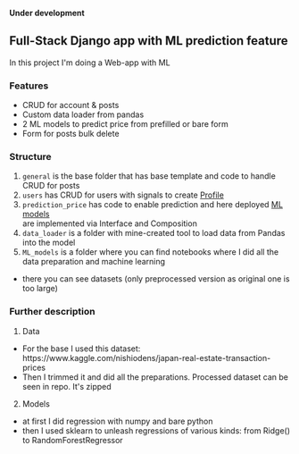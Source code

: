**Under development**

<h2>Full-Stack Django app with ML prediction feature</h2>

In this project I'm doing a Web-app with ML

<h3>Features</h3>

<ul>
  <li>CRUD for account & posts</li>
  <li>Custom data loader from pandas</li>
  <li>2 ML models to predict price from prefilled or bare form</li>
  <li>Form for posts bulk delete</li>
 </ul>
 
<h3>Structure</h3>

1. `general` is the base folder that has base template and code to handle CRUD for posts
2. `users` has CRUD for users with signals to create <ins>Profile</ins>
3. `prediction_price` has code to enable prediction and here deployed <ins>ML models</ins> <br>
are implemented via Interface and Composition
4. `data_loader` is a folder with mine-created tool to load data from Pandas into the model
5. `ML_models` is a folder where you can find notebooks where I did all the data preparation and machine learning
  + there you can see datasets (only preprocessed version as original one is too large)

<h3>Further description</h3>

1. Data
<ul>
  <li>For the base I used this dataset: https://www.kaggle.com/nishiodens/japan-real-estate-transaction-prices</li>
  <li>Then I trimmed it and did all the preparations. Processed dataset can be seen in repo. It's zipped</li>
</ul>

2. Models
<ul>
  <li>at first I did regression with numpy and bare python</li>
  <li>then I used sklearn to unleash regressions of various kinds: from Ridge() to RandomForestRegressor</li>
</ul>

